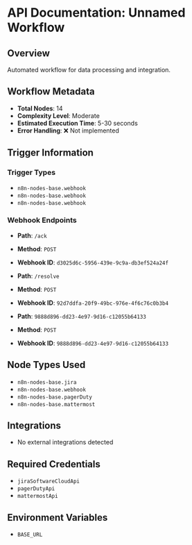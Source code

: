 # API Documentation: Unnamed Workflow

## Overview
Automated workflow for data processing and integration.

## Workflow Metadata
- **Total Nodes**: 14
- **Complexity Level**: Moderate
- **Estimated Execution Time**: 5-30 seconds
- **Error Handling**: ❌ Not implemented

## Trigger Information
### Trigger Types
- `n8n-nodes-base.webhook`
- `n8n-nodes-base.webhook`
- `n8n-nodes-base.webhook`

### Webhook Endpoints
- **Path**: `/ack`
- **Method**: `POST`
- **Webhook ID**: `d3025d6c-5956-439e-9c9a-db3ef524a24f`

- **Path**: `/resolve`
- **Method**: `POST`
- **Webhook ID**: `92d7ddfa-20f9-49bc-976e-4f6c76c0b3b4`

- **Path**: `9888d896-dd23-4e97-9d16-c12055b64133`
- **Method**: `POST`
- **Webhook ID**: `9888d896-dd23-4e97-9d16-c12055b64133`


## Node Types Used
- `n8n-nodes-base.jira`
- `n8n-nodes-base.webhook`
- `n8n-nodes-base.pagerDuty`
- `n8n-nodes-base.mattermost`

## Integrations
- No external integrations detected

## Required Credentials
- `jiraSoftwareCloudApi`
- `pagerDutyApi`
- `mattermostApi`

## Environment Variables
- `BASE_URL`
